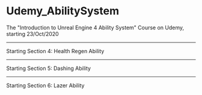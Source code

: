 # Udemy_AbilitySystem
The "Introduction to Unreal Engine 4 Ability System" Course on Udemy, starting 23/Oct/2020

*******************************************************************************************
Starting Section 4: Health Regen Ability

*******************************************************************************************
Starting Section 5: Dashing Ability

*******************************************************************************************
Starting Section 6: Lazer Ability